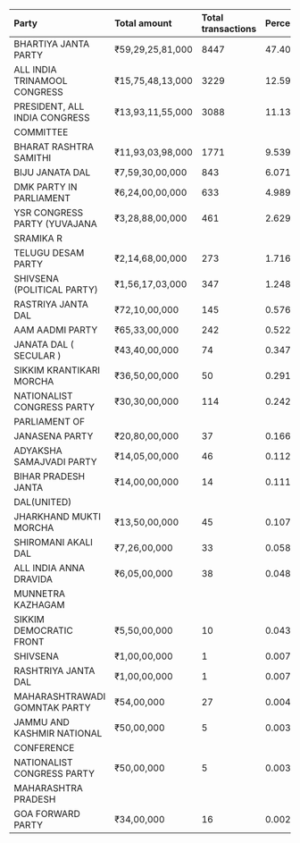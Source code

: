 | Party                          | Total amount     | Total transactions | Percentage  |
| :----------------------------- | :--------------- | :----------------- | :---------- |
| BHARTIYA JANTA PARTY           | ₹59,29,25,81,000 | 8447               | 47.4090518% |
| ALL INDIA TRINAMOOL CONGRESS   | ₹15,75,48,13,000 | 3229               | 12.5972041% |
| PRESIDENT, ALL INDIA CONGRESS  | ₹13,93,11,55,000 | 3088               | 11.139047%  |
| COMMITTEE                      |                  |                    |             |
| BHARAT RASHTRA SAMITHI         | ₹11,93,03,98,000 | 1771               | 9.5392855%  |
| BIJU JANATA DAL                | ₹7,59,30,00,000  | 843                | 6.0711968%  |
| DMK PARTY IN PARLIAMENT        | ₹6,24,00,00,000  | 633                | 4.9893676%  |
| YSR CONGRESS PARTY (YUVAJANA   | ₹3,28,88,00,000  | 461                | 2.6296526%  |
| SRAMIKA R                      |                  |                    |             |
| TELUGU DESAM PARTY             | ₹2,14,68,00,000  | 273                | 1.7165344%  |
| SHIVSENA (POLITICAL PARTY)     | ₹1,56,17,03,000  | 347                | 1.2487036%  |
| RASTRIYA JANTA DAL             | ₹72,10,00,000    | 145                | 0.5764958%  |
| AAM AADMI PARTY                | ₹65,33,00,000    | 242                | 0.5223644%  |
| JANATA DAL ( SECULAR )         | ₹43,40,00,000    | 74                 | 0.3470169%  |
| SIKKIM KRANTIKARI MORCHA       | ₹36,50,00,000    | 50                 | 0.291846%   |
| NATIONALIST CONGRESS PARTY     | ₹30,30,00,000    | 114                | 0.2422722%  |
| PARLIAMENT OF                  |                  |                    |             |
| JANASENA PARTY                 | ₹20,80,00,000    | 37                 | 0.1663123%  |
| ADYAKSHA SAMAJVADI PARTY       | ₹14,05,00,000    | 46                 | 0.1123407%  |
| BIHAR PRADESH JANTA            | ₹14,00,00,000    | 14                 | 0.1119409%  |
| DAL(UNITED)                    |                  |                    |             |
| JHARKHAND MUKTI MORCHA         | ₹13,50,00,000    | 45                 | 0.107943%   |
| SHIROMANI AKALI DAL            | ₹7,26,00,000     | 33                 | 0.0580494%  |
| ALL INDIA ANNA DRAVIDA         | ₹6,05,00,000     | 38                 | 0.0483745%  |
| MUNNETRA KAZHAGAM              |                  |                    |             |
| SIKKIM DEMOCRATIC FRONT        | ₹5,50,00,000     | 10                 | 0.0439768%  |
| SHIVSENA                       | ₹1,00,00,000     | 1                  | 0.0079958%  |
| RASHTRIYA JANTA DAL            | ₹1,00,00,000     | 1                  | 0.0079958%  |
| MAHARASHTRAWADI GOMNTAK PARTY  | ₹54,00,000       | 27                 | 0.0043177%  |
| JAMMU AND KASHMIR NATIONAL     | ₹50,00,000       | 5                  | 0.0039979%  |
| CONFERENCE                     |                  |                    |             |
| NATIONALIST CONGRESS PARTY     | ₹50,00,000       | 5                  | 0.0039979%  |
| MAHARASHTRA PRADESH            |                  |                    |             |
| GOA FORWARD PARTY              | ₹34,00,000       | 16                 | 0.0027186%  |
